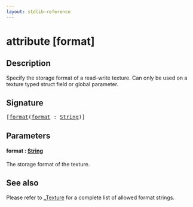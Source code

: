 ```yaml
---
layout: stdlib-reference
---
```


# attribute [format]

## Description

Specify the storage format of a read-write texture. Can only be used on a texture typed struct field or global parameter.

## Signature

<pre>
[<a href=".html">format</a>(<a href=".html">format</a> : <a href="../../types/string-0/index.html" class="code_type">String</a>)]
</pre>

## Parameters

####  <a id="decl-format"></a>format  : [String](../../types/string-0/index.html)
The storage format of the texture.


## See also

Please refer to <span class='code'><a href="../../types/0texture-01/index.html" class="code_type">_Texture</a></span> for a complete list of allowed format strings.


